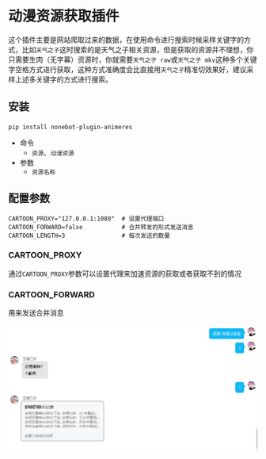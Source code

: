 # 动漫资源获取插件

这个插件主要是网站爬取过来的数据，在使用命令进行搜索时候采样关键字的方式，比如`天气之子`这时搜索的是天气之子相关资源，但是获取的资源并不理想，你只需要生肉（无字幕）资源时，你就需要`天气之子 raw`或`天气之子 mkv`这种多个关键字空格方式进行获取，这种方式准确度会比直接用`天气之子`精准切效果好，建议采样上述多关键字的方式进行搜索。

## 安装

`pip install nonebot-plugin-animeres`

- 命令
  - `资源`、`动漫资源`
- 参数
  - `资源名称`

## 配置参数

```env
CARTOON_PROXY="127.0.0.1:1080"  # 设置代理端口
CARTOON_FORWARD=false           # 合并转发的形式发送消息
CARTOON_LENGTH=3                # 每次发送的数量
```



### CARTOON_PROXY

通过`CARTOON_PROXY`参数可以设置代理来加速资源的获取或者获取不到的情况

### CARTOON_FORWARD

用来发送合并消息

![合并消息转发](image/forward.png)
